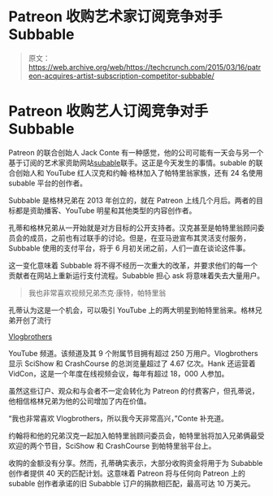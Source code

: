 # Patreon 收购艺术家订阅竞争对手 Subbable 

> 原文：<https://web.archive.org/web/https://techcrunch.com/2015/03/16/patreon-acquires-artist-subscription-competitor-subbable/>

# Patreon 收购艺人订阅竞争对手 Subbable

Patreon 的联合创始人 Jack Conte 有一种感觉，他的公司可能有一天会与另一个基于订阅的艺术家资助网站[subable](https://web.archive.org/web/20230323163339/https://subbable.com/)联手。这正是今天发生的事情。subable 的联合创始人和 YouTube 红人汉克和约翰·格林加入了帕特里翁家族，还有 24 名使用 subable 平台的创作者。

Subbable 是格林兄弟在 2013 年创立的，就在 Patreon 上线几个月后。两者的目标都是资助播客、YouTube 明星和其他类型的内容创作者。

孔蒂和格林兄弟从一开始就是对方目标的公开支持者。汉克甚至是帕特里翁顾问委员会的成员，之前也有过联手的讨论。但是，在亚马逊宣布其灵活支付服务，Subbable 使用的支付平台，将于 6 月初关闭之前，人们一直在谈论这件事。

这一变化意味着 Subbable 将不得不经历一次重大的改革，并要求他们的每一个贡献者在网站上重新运行支付流程。Subabble 担心 ask 将意味着失去大量用户。

> 我也非常喜欢视频兄弟杰克·康特，帕特里翁

孔蒂认为这是一个机会，可以吸引 YouTube 上的两大明星到帕特里翁来。格林兄弟开创了流行

[Vlogbrothers](https://web.archive.org/web/20230323163339/https://www.youtube.com/user/vlogbrothers/about)

YouTube 频道。该频道及其 9 个附属节目拥有超过 250 万用户。Vlogbrothers 显示 SciShow 和 CrashCourse 的总浏览量超过了 4.67 亿次。Hank 还运营着 VidCon，这是一个年度在线视频会议，每年有超过 18，000 人参加。

虽然这些订户、观众和与会者不一定会转化为 Patreon 的付费客户，但孔蒂说，他相信格林兄弟为他的公司增加了内在价值。

“我也非常喜欢 Vlogbrothers，所以我今天非常高兴，”Conte 补充道。

约翰将和他的兄弟汉克一起加入帕特里翁顾问委员会，帕特里翁将加入兄弟俩最受欢迎的两个节目，SciShow 和 CrashCourse 到帕特里翁平台上。

收购的金额没有分享。然而，孔蒂确实表示，大部分收购资金将用于为 Subabble 创作者提供 40 天的匹配计划。这意味着 Patreon 将与任何向 Patreon 上的 subable 创作者承诺的旧 Subabble 订户的捐款相匹配，最高可达 10 万美元。